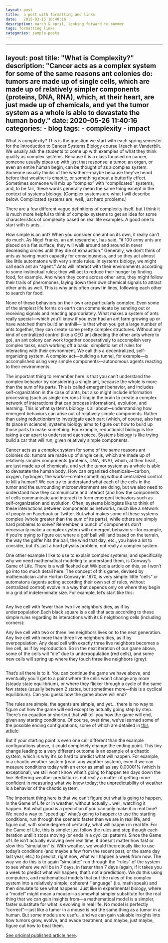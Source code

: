 ```yaml
---
layout: post
title:  a post with formatting and links
date:   2015-03-15 16:40:16
description: march & april, looking forward to summer
tags: formatting links
categories: sample-posts
---
```


---
layout: post
title:  "What is Complexity?"
description: "Cancer acts as a complex system for some of the same reasons ant colonies do: tumors are made up of single cells, which are made up of relatively simpler components (proteins, DNA, RNA), which, at their heart, are just made up of chemicals, and yet the tumor system as a whole is able to devastate the human body."
date:   2020-05-26 11:40:16
categories:
    - blog
tags:
    - complexity
    - impact
---


<!--more-->

What is complexity? This is the question we start with each spring semester for the Introduction to Cancer Systems Biology course I teach at Vanderbilt. We usually ask the students to come up with examples of what they think qualify as complex systems. Because it is a class focused on cancer, someone usually pipes up with just that response: a tumor, an organ, or even an entire human begin, can be thought of as a complex system. Someone usually thinks of the weather—maybe because they’ve heard before that weather is chaotic, or something about a butterfly effect. Sometimes someone will mix up “complex” with “complicated” systems, and, to be fair, these words generally mean the same thing except in the context of systems biology. (Complex systems are what I will describe below. Complicated systems are, well, just hard problems.)

There are a few different vague definitions of complexity itself, but I think it is much more helpful to think of complex systems to get an idea for some characteristics of complexity based on real life examples. A good one to start with is ants.

How simple is an ant? When you consider one ant on its own, it really can’t do much. As Nigel Franks, an ant researcher, has said, “if 100 army ants are placed on a flat surface, they will walk around and around in never decreasing circles until they die of exhaustion.” Generally, we don’t think of ants as having much capacity for consciousness, and so they act almost like little automatons with very simple rules. In systems biology, we might call each ant an “agent.” Ants will interact with their environments according to some instinctual rules; they will act to reduce their hunger by finding food, for example. And when they come across other ants, they might follow their trails of pheromones, laying down their own chemical signals to attract other ants as well. This is why ants often crawl in lines, following each other to search for food.

None of these behaviors on their own are particularly complex. Even some of the simplest life forms on earth can communicate by sending out or receiving signals and reacting appropriately. What makes a system of ants really special—which you’ll know if you ever had an ant farm growing up or have watched them build an anthill— is that when you get a large number of ants together, they can create some pretty complex structures. Without any kind of centralized control (like a CEO ant directing the other ants where to go), an ant colony can work together cooperatively to accomplish very complex tasks, each working off a basic, simplistic set of rules for interacting with their environment. We call this a decentralized, self-organizing system. A complex act—building a tunnel, for example—is accomplished using very simple components—autonomous agents reacting to their environments.

The important thing to remember here is that you can’t understand the complex behavior by considering a single ant, because the whole is more than the sum of its parts. This is called emergent behavior, and includes self-organization in the case of ants, but also might include information processing (such as single neurons firing in the brain to create a complex network of interactions that can process information), evolution, and learning. This is what systems biology is all about—understanding how emergent behaviors can arise out of relatively simple components. Rather than using reductionism to investigate each part (which, of course, also has its place in science), systems biology aims to figure out how to build up those parts to make something. For example, reductionist biology is like taking a car apart to understand each piece. Systems biology is like trying build a car that will run, given relatively simple components.

Cancer acts as a complex system for some of the same reasons ant colonies do: tumors are made up of single cells, which are made up of relatively simpler components (proteins, DNA, RNA), which, at their heart, are just made up of chemicals, and yet the tumor system as a whole is able to devastate the human body. How can organized chemicals—carbon, oxygen, hydrogen, the works—create something without centralized control to kill a human? We can try to understand what each of the cells in the tumor and the surrounding microenvironment are doing, but we also need to understand how they communicate and interact (and how the components of cells communicate and interact) to form emergent behaviors such as self-organization and evolution. Often, systems biologists like to think of these interactions between components as networks, much like a network of people on Facebook or Twitter. But what makes some of these systems complex (whole greater than the sum of its parts), while others are simply hard problems to solve? Remember, a bunch of components don’t necessarily make a complex system with emergent behaviors—for example, if you’re trying to figure out where a golf ball will land based on the terrain, the way the golfer hits the ball, the wind that day, etc., you have a lot to consider, but it’s just a hard physics problem, not really a complex system.

One other example I like to use to explain complex systems, and specifically why we need mathematical modeling to understand them, is Conway’s Game of Life. There is a well fleshed out Wikipedia article on this, so I won’t go into too much detail here. The concept of this game, devised by mathematician John Horton Conway in 1970, is very simple: little “cells” or automatons (agents acting according their own set of rules, without centralized control) evolve in a way that depends only on where they begin in a grid of indeterminate size. For example, let’s start like this:

<img src="{{ site.urlimg }}complexity1.jpg" alt="">

Any live cell with fewer than two live neighbors dies, as if by underpopulation.Each black square is a cell that acts according to these simple rules regarding its interactions with its 8 neighboring cells (including corners):

Any live cell with two or three live neighbors lives on to the next generation.
Any live cell with more than three live neighbors dies, as if by overpopulation.
Any dead cell with exactly three live neighbors becomes a live cell, as if by reproduction.
So in the next iteration of our game above, some of the cells will “die” due to underpopulation (red cells), and some new cells will spring up where they touch three live neighbors (grey):

<img src="{{ site.urlimg }}complexity2.jpg" alt="">

That’s all there is to it. You can continue the game we have above, and eventually you’ll get to a point where the cells won’t change any more (steady state equilibrium), or where they flicker through a cycle of the same few states (usually between 2 states, but sometimes more—this is a cyclical equilibrium). Can you guess how the game above will end?

The rules are simple, the agents are simple, and yet… there is no way to figure out how the game will end except by actually going step by step. There’s no equation or shortcut that will tell you how the game will end, given any starting conditions. Of course, over time, we’ve learned some of the possible ending configurations, some of which are detailed in <a href='https://www.theguardian.com/science/alexs-adventures-in-numberland/2014/dec/15/the-game-of-life-a-beginners-guide
'>this article</a>.

But if your starting point is even one cell different than the example configurations above, it could completely change the ending point. This tiny change leading to a very different outcome is an example of a chaotic system, which is why it’s so hard to predict what will happen. For example, in a chaotic weather system (read: any weather system), even if we can measure conditions today with an error as small as say 0.00001% (which is exceptional), we still won’t know what’s going to happen ten days down the line. Bettering weather prediction is not really a matter of getting more confident in measuring what we know today; the unpredictability of weather is a behavior of the chaotic system.

The important thing here is that we can’t figure out what is going to happen, in the Game of Life or in weather, without actually… well, watching it happen. But what good is a prediction if you can only make it in real time? We need a way to “speed up” what’s going to happen: to use the starting conditions, run through the scenario faster than we are in real life, and figure out, with some degree of certainty, what will happen in real life. For the Game of Life, this is simple: just follow the rules and step though each iteration until it stops moving (or ends in a cyclical pattern). Since the Game of Life isn’t actually evolving over real time, it doesn’t matter how fast or slow this “simulation” is. With weather, we would theoretically like to use today’s conditions (and maybe a few from the recent past, or the same day last year, etc.) to predict, right now, what will happen a week from now. The way we do this is to again “simulate:” run through the “rules” of the system to see where we will be in 7 days, in faster than 7 days (again, if it takes you a week to predict what will happen, that’s not a prediction). We do this using computers, and mathematical models that put the rules of the complex system into a relatively simple, coherent “language” (i.e. math speak) and then simulate to see what happens. Just like in experimental biology, where a “model” might mean a mouse—a somewhat simpler substitute for the real thing that we can gain insights from—a mathematical model is a simpler, faster substitute for what is evolving in real life. No model is perfectly “correct”—just like a tumor in a mouse is not the same thing as a tumor in a human. But some models are useful, and we can gain valuable insights into how tumors grow, evolve, and evade treatment, and maybe, just maybe, figure out how to beat them.


<a href='https://quarantalab.com/what-is-complexity/'>See original published article here</a>.